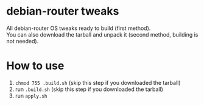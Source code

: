 # debian-router tweaks
All debian-router OS tweaks ready to build (first method).  
You can also download the tarball and unpack it (second method, building is not needed).

# How to use
1) `chmod 755 .build.sh` (skip this step if you downloaded the tarball)
2) run `.build.sh` (skip this step if you downloaded the tarball)
3) run `apply.sh`

